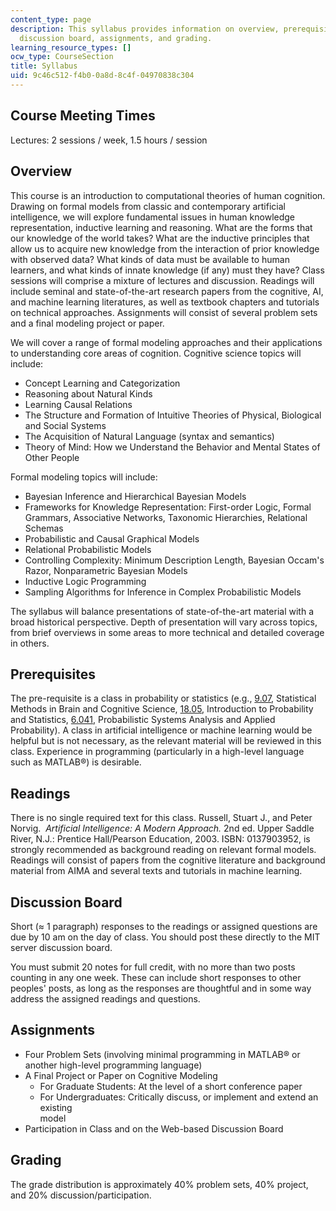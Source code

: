 ```yaml
---
content_type: page
description: This syllabus provides information on overview, prerequisites, readings,
  discussion board, assignments, and grading.
learning_resource_types: []
ocw_type: CourseSection
title: Syllabus
uid: 9c46c512-f4b0-0a8d-8c4f-04970838c304
---
```


Course Meeting Times
--------------------

Lectures: 2 sessions / week, 1.5 hours / session

Overview
--------

This course is an introduction to computational theories of human cognition. Drawing on formal models from classic and contemporary artificial intelligence, we will explore fundamental issues in human knowledge representation, inductive learning and reasoning. What are the forms that our knowledge of the world takes? What are the inductive principles that allow us to acquire new knowledge from the interaction of prior knowledge with observed data? What kinds of data must be available to human learners, and what kinds of innate knowledge (if any) must they have? Class sessions will comprise a mixture of lectures and discussion. Readings will include seminal and state-of-the-art research papers from the cognitive, AI, and machine learning literatures, as well as textbook chapters and tutorials on technical approaches. Assignments will consist of several problem sets and a final modeling project or paper.

We will cover a range of formal modeling approaches and their applications to understanding core areas of cognition. Cognitive science topics will include:

*   Concept Learning and Categorization
*   Reasoning about Natural Kinds
*   Learning Causal Relations
*   The Structure and Formation of Intuitive Theories of Physical, Biological and Social Systems
*   The Acquisition of Natural Language (syntax and semantics)
*   Theory of Mind: How we Understand the Behavior and Mental States of Other People

Formal modeling topics will include:

*   Bayesian Inference and Hierarchical Bayesian Models
*   Frameworks for Knowledge Representation: First-order Logic, Formal Grammars, Associative Networks, Taxonomic Hierarchies, Relational Schemas
*   Probabilistic and Causal Graphical Models
*   Relational Probabilistic Models
*   Controlling Complexity: Minimum Description Length, Bayesian Occam's Razor, Nonparametric Bayesian Models
*   Inductive Logic Programming
*   Sampling Algorithms for Inference in Complex Probabilistic Models

The syllabus will balance presentations of state-of-the-art material with a broad historical perspective. Depth of presentation will vary across topics, from brief overviews in some areas to more technical and detailed coverage in others.

Prerequisites
-------------

The pre-requisite is a class in probability or statistics (e.g., [9.07](/courses/9-07-statistics-for-brain-and-cognitive-science-fall-2016), Statistical Methods in Brain and Cognitive Science, [18.05](/courses/18-05-introduction-to-probability-and-statistics-spring-2014), Introduction to Probability and Statistics, [6.041](/courses/6-041-probabilistic-systems-analysis-and-applied-probability-spring-2006), Probabilistic Systems Analysis and Applied Probability). A class in artificial intelligence or machine learning would be helpful but is not necessary, as the relevant material will be reviewed in this class. Experience in programming (particularly in a high-level language such as MATLAB®) is desirable.

Readings
--------

There is no single required text for this class. Russell, Stuart J., and Peter Norvig.  _Artificial Intelligence: A Modern Approach._ 2nd ed. Upper Saddle River, N.J.: Prentice Hall/Pearson Education, 2003. ISBN: 0137903952, is strongly recommended as background reading on relevant formal models. Readings will consist of papers from the cognitive literature and background material from AIMA and several texts and tutorials in machine learning.

Discussion Board
----------------

Short (≈ 1 paragraph) responses to the readings or assigned questions are due by 10 am on the day of class. You should post these directly to the MIT server discussion board.

You must submit 20 notes for full credit, with no more than two posts counting in any one week. These can include short responses to other peoples' posts, as long as the responses are thoughtful and in some way address the assigned readings and questions.

Assignments
-----------

*   Four Problem Sets (involving minimal programming in MATLAB® or another high-level programming language)
*   A Final Project or Paper on Cognitive Modeling
    *   For Graduate Students: At the level of a short conference paper
    *   For Undergraduates: Critically discuss, or implement and extend an existing  
        model
*   Participation in Class and on the Web-based Discussion Board

Grading
-------

The grade distribution is approximately 40% problem sets, 40% project, and 20% discussion/participation.